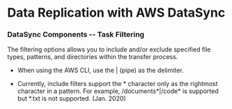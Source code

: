 # Data Replication with AWS DataSync

### DataSync Components -- Task Filtering

The filtering options allows you to include and/or exclude specified file types, patterns, and directories within the transfer process.

- When using the AWS CLI, use the | (pipe) as the delimiter.

- Currently, include filters support the * character only as the rightmost character in a pattern. For example, /documents*|/code* is supported but *.txt is not supported. (Jan. 2020)
